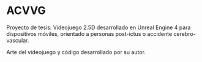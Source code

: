 # ACVVG

Proyecto de tesis: Videojuego 2.5D desarrollado en Unreal Engine 4 para dispositivos móviles, orientado a personas post-ictus o accidente cerebro-vascular.

Arte del videojuego y código desarrollado por su autor.
